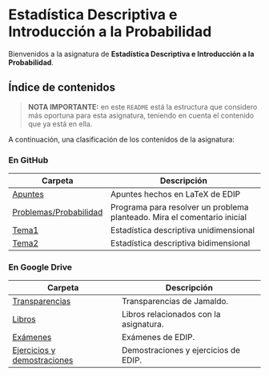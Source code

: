 # Estadística Descriptiva e Introducción a la Probabilidad

Bienvenidos a la asignatura de **Estadística Descriptiva e Introducción a la Probabilidad**.

## Índice de contenidos

> **NOTA IMPORTANTE:** en este `README` está la estructura que considero más oportuna para esta asignatura, teniendo en cuenta el contenido que ya está en ella.

A continuación, una clasificación de los contenidos de la asignatura:

### En GitHub

Carpeta                  | Descripción
---                      | ---
[Apuntes](Apuntes)       | Apuntes hechos en LaTeX de EDIP
[Problemas/Probabilidad](Problemas/Probabilidad) | Programa para resolver un problema planteado. Mira el comentario inicial 
[Tema1](Tema1)           | Estadística descriptiva unidimensional 
[Tema2](Tema2)           | Estadística descriptiva bidimensional



### En Google Drive

Carpeta         | Descripción
---             | ---
[Transparencias](https://drive.google.com/drive/u/3/folders/1ioEmfrDQPepRcK0BnY1zFmSmIh5QSoKd)  | Transparencias de Jamaldo.
[Libros](https://drive.google.com/drive/u/3/folders/14hw6XopfMHSapd_5VZW831PWJwhhIouP) | Libros relacionados con la asignatura.
[Exámenes](https://drive.google.com/drive/u/3/folders/1I231dAXgOuZBCSykGZD62g9x9eI0aajC) | Exámenes de EDIP.
[Ejercicios y demostraciones](https://drive.google.com/drive/u/3/folders/18LFKIQrI8gx9OxdDitmWhprEUGifC53E) | Demostraciones y ejercicios de EDIP.
